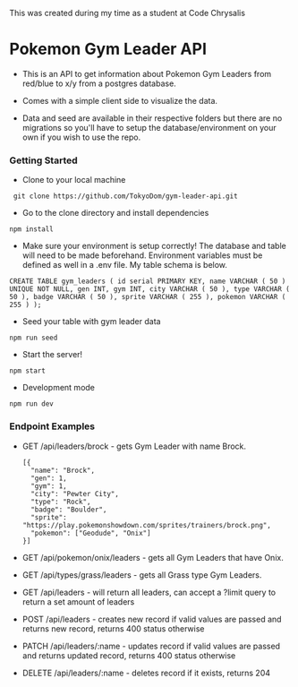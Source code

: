 This was created during my time as a student at Code Chrysalis

# Pokemon Gym Leader API

- This is an API to get information about Pokemon Gym Leaders from red/blue to x/y from a postgres database.

- Comes with a simple client side to visualize the data.

- Data and seed are available in their respective folders but there are no migrations so you'll have to setup the database/environment on your own if you wish to use the repo.

### Getting Started
- Clone to your local machine
```
 git clone https://github.com/TokyoDom/gym-leader-api.git
```
- Go to the clone directory and install dependencies
```
npm install
```
- Make sure your environment is setup correctly! The database and table will need to be made beforehand. Environment variables must be defined as well in a .env file. My table schema is below.

`
CREATE TABLE gym_leaders (
	id serial PRIMARY KEY,
	name VARCHAR ( 50 ) UNIQUE NOT NULL,
	gen INT,
	gym INT,
	city VARCHAR ( 50 ),
	type VARCHAR ( 50 ),
	badge VARCHAR ( 50 ),
	sprite VARCHAR ( 255 ),
	pokemon VARCHAR ( 255 )
);
`
- Seed your table with gym leader data
```
npm run seed
```

- Start the server!
```
npm start
```

- Development mode
```
npm run dev
```

### Endpoint Examples

- GET /api/leaders/brock - gets Gym Leader with name Brock.

  ```
  [{
    "name": "Brock",
    "gen": 1,
    "gym": 1,
    "city": "Pewter City",
    "type": "Rock",
    "badge": "Boulder",
    "sprite": "https://play.pokemonshowdown.com/sprites/trainers/brock.png",
    "pokemon": ["Geodude", "Onix"]
  }]
  ```

- GET /api/pokemon/onix/leaders - gets all Gym Leaders that have Onix.
- GET /api/types/grass/leaders - gets all Grass type Gym Leaders.
- GET /api/leaders - will return all leaders, can accept a ?limit query to return a set amount of leaders
- POST /api/leaders - creates new record if valid values are passed and returns new record, returns 400 status otherwise
- PATCH /api/leaders/:name - updates record if valid values are passed and returns updated record, returns 400 status otherwise
- DELETE /api/leaders/:name - deletes record if it exists, returns 204
